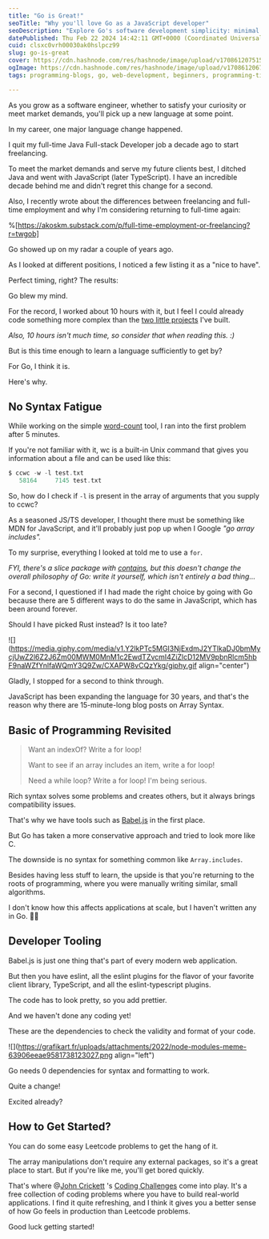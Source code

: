 ```yaml
---
title: "Go is Great!"
seoTitle: "Why you'll love Go as a JavaScript developer"
seoDescription: "Explore Go's software development simplicity: minimal syntax, robust tools, programming fundamentals. Improve skills through real-world coding challenges"
datePublished: Thu Feb 22 2024 14:42:11 GMT+0000 (Coordinated Universal Time)
cuid: clsxc0vrh00030ak0hslpcz99
slug: go-is-great
cover: https://cdn.hashnode.com/res/hashnode/image/upload/v1708612075158/e6b4c3f5-19b5-4c6c-8514-d10f9f7a721a.png
ogImage: https://cdn.hashnode.com/res/hashnode/image/upload/v1708612067405/aa044f0a-a942-4455-8905-933b68ab0030.png
tags: programming-blogs, go, web-development, beginners, programming-tips

---
```


As you grow as a software engineer, whether to satisfy your curiosity or meet market demands, you'll pick up a new language at some point.

In my career, one major language change happened.

I quit my full-time Java Full-stack Developer job a decade ago to start freelancing.

To meet the market demands and serve my future clients best, I ditched Java and went with JavaScript (later TypeScript). I have an incredible decade behind me and didn't regret this change for a second.

Also, I recently wrote about the differences between freelancing and full-time employment and why I'm considering returning to full-time again:

%[https://akoskm.substack.com/p/full-time-employment-or-freelancing?r=twgob] 

Go showed up on my radar a couple of years ago.

As I looked at different positions, I noticed a few listing it as a "nice to have".

Perfect timing, right? The results:

Go blew my mind.

For the record, I worked about 10 hours with it, but I feel I could already code something more complex than the [two little projects](https://github.com/akoskm?tab=repositories&q=&type=&language=go&sort=) I've built.

*Also, 10 hours isn't much time, so consider that when reading this. :)*

But is this time enough to learn a language sufficiently to get by?

For Go, I think it is.

Here's why.

## No Syntax Fatigue

While working on the simple [word-count](https://github.com/akoskm/ccwc) tool, I ran into the first problem after 5 minutes.

If you're not familiar with it, wc is a built-in Unix command that gives you information about a file and can be used like this:

```php
$ ccwc -w -l test.txt
   58164     7145 test.txt
```

So, how do I check if `-l` is present in the array of arguments that you supply to ccwc?

As a seasoned JS/TS developer, I thought there must be something like MDN for JavaScript, and it'll probably just pop up when I Google *"go array includes".*

To my surprise, everything I looked at told me to use a `for`.

*FYI, there's a slice package with* [*contains*](https://pkg.go.dev/slices)*, but this doesn't change the overall philosophy of Go: write it yourself, which isn't entirely a bad thing...*

For a second, I questioned if I had made the right choice by going with Go because there are 5 different ways to do the same in JavaScript, which has been around forever.

Should I have picked Rust instead? Is it too late?

![](https://media.giphy.com/media/v1.Y2lkPTc5MGI3NjExdmJ2YTlkaDJ0bmMycjUwZ2l6Z2J6Zm00MWM0MnM1c2EwdTZvcmI4ZiZlcD12MV9pbnRlcm5hbF9naWZfYnlfaWQmY3Q9Zw/CXAPW8vCQzYkg/giphy.gif align="center")

Gladly, I stopped for a second to think through.

JavaScript has been expanding the language for 30 years, and that's the reason why there are 15-minute-long blog posts on Array Syntax.

## Basic of Programming Revisited

> Want an indexOf? Write a for loop!
> 
> Want to see if an array includes an item, write a for loop!
> 
> Need a while loop? Write a for loop! I'm being serious.

Rich syntax solves some problems and creates others, but it always brings compatibility issues.

That's why we have tools such as [Babel.js](https://babeljs.io/) in the first place.

But Go has taken a more conservative approach and tried to look more like C.

The downside is no syntax for something common like `Array.includes`.

Besides having less stuff to learn, the upside is that you're returning to the roots of programming, where you were manually writing similar, small algorithms.

I don't know how this affects applications at scale, but I haven't written any in Go. 🤷‍♂️

## Developer Tooling

Babel.js is just one thing that's part of every modern web application.

But then you have eslint, all the eslint plugins for the flavor of your favorite client library, TypeScript, and all the eslint-typescript plugins.

The code has to look pretty, so you add prettier.

And we haven't done any coding yet!

These are the dependencies to check the validity and format of your code.

![](https://grafikart.fr/uploads/attachments/2022/node-modules-meme-63906eeae9581738123027.png align="left")

Go needs 0 dependencies for syntax and formatting to work.

Quite a change!

Excited already?

## How to Get Started?

You can do some easy Leetcode problems to get the hang of it.

The array manipulations don't require any external packages, so it's a great place to start. But if you're like me, you'll get bored quickly.

That's where @[John Crickett](@JohnCrickett) 's [Coding Challenges](https://codingchallenges.fyi/) come into play. It's a free collection of coding problems where you have to build real-world applications. I find it quite refreshing, and I think it gives you a better sense of how Go feels in production than Leetcode problems.

Good luck getting started!